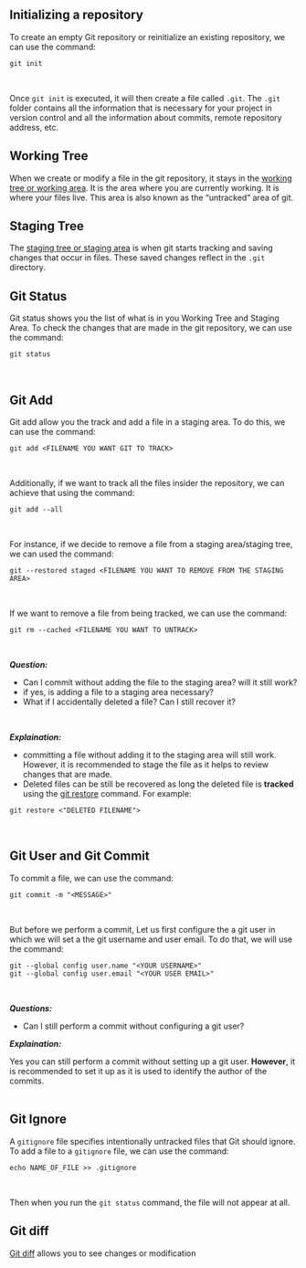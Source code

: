 ## Initializing a repository

To create an empty Git repository or reinitialize an existing repository, we can use the command:
```
git init
```
<br>

Once ```git init``` is executed, it will then create a file called ```.git```. The ```.git``` folder contains all the information that is necessary for your project in version control and all the information about commits, remote repository address, etc.

## Working Tree

When we create or modify a file in the git repository, it stays in the [working tree or working area](https://medium.com/@lucasmaurer/git-gud-the-working-tree-staging-area-and-local-repo-a1f0f4822018). It is the area where you are currently working. It is where your files live. This area is also known as the “untracked” area of git.

## Staging Tree

The [staging tree or staging area](https://medium.com/@lucasmaurer/git-gud-the-working-tree-staging-area-and-local-repo-a1f0f4822018) is when git starts tracking and saving changes that occur in files. These saved changes reflect in the ```.git``` directory.

## Git Status

Git status shows you the list of what is in you Working Tree and Staging Area. To check the changes that are made in the git repository, we can use the command:
```
git status
```
<br>

## Git Add

Git add allow you the track and add a file in a staging area. To do this, we can use the command:
```
git add <FILENAME YOU WANT GIT TO TRACK>
```
<br>

Additionally, if we want to track all the files insider the repository, we can achieve that using the command:
```
git add --all
```
<br>

For instance, if we decide to remove a file from a staging area/staging tree, we can used the command:
```
git --restored staged <FILENAME YOU WANT TO REMOVE FROM THE STAGING AREA>
```
<br>

If we want to remove a file from being tracked, we can use the command:
```
git rm --cached <FILENAME YOU WANT TO UNTRACK>
```
<br>

***Question:***
* Can I commit without adding the file to the staging area? will it still work?
* if yes, is adding a file to a staging area necessary?
* What if I accidentally deleted a file? Can I still recover it?
<br>

***Explaination:***
* committing a file without adding it to the staging area will still work. However, it is recommended to stage the file as it helps to review changes that are made.
* Deleted files can be still be recovered as long the deleted file is **tracked** using the [git restore](https://git-scm.com/docs/git-restore) command. For example:
```
git restore <"DELETED FILENAME">
``` 
<br>

## Git User and Git Commit

To commit a file, we can use the command:
```
git commit -m "<MESSAGE>"
```
<br>

But before we perform a commit, Let us first configure the a git user in which we will set a the git username and user email. To do that, we will use the command:
```
git --global config user.name "<YOUR USERNAME>"
git --global config user.email "<YOUR USER EMAIL>"
```
<br>

***Questions:***

* Can I still perform a commit without configuring a git user?

***Explaination:***

Yes you can still perform a commit without setting up a git user. **However**, it is recommended to set it up as it is used to identify the author of the commits.
<br>
<br>

## Git Ignore

A ```gitignore``` file specifies intentionally untracked files that Git should ignore. To add a file to a ```gitignore``` file, we can use the command:
```
echo NAME_OF_FILE >> .gitignore
```
<br>

Then when you run the ```git status``` command, the file will not appear at all.
<br>

## Git diff

[Git diff](https://git-scm.com/docs/git-diff) allows you to see changes or modification


